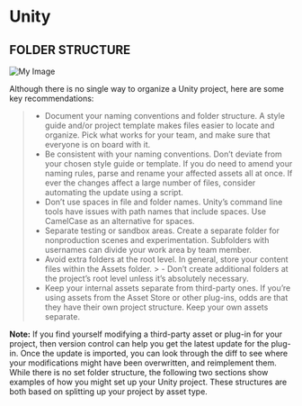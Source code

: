 # Unity

## FOLDER STRUCTURE


![My Image](my-image.png)

Although there is no single way to organize a Unity project, here are some key recommendations:
> - Document your naming conventions and folder structure. A style guide and/or project template makes  files easier to locate and organize. Pick what works for your team, and make sure that everyone is on board with it.
> - Be consistent with your naming conventions. Don’t deviate from your chosen style guide or template. If you do need to amend your naming rules, parse and rename your affected assets all at once. If ever the changes affect a large number of files, consider automating the update using a script.
> - Don’t use spaces in file and folder names. Unity’s command line tools have issues with path names that include spaces. Use CamelCase as an alternative for spaces.
> - Separate testing or sandbox areas. Create a separate folder for nonproduction scenes and experimentation. Subfolders with usernames can divide your work area by team member.
> - Avoid extra folders at the root level. In general, store your content files within the Assets folder. > - Don’t create additional folders at the project’s root level unless it’s absolutely necessary.
> - Keep your internal assets separate from third-party ones. If you’re using assets from the Asset Store or other plug-ins, odds are that they have their own project structure. Keep your own assets separate.

**Note:** If you find yourself modifying a third-party asset or plug-in for your project, then version control can help you get the latest update for the plug-in. Once the update is imported, you can look through the diff to see where your modifications might have been overwritten, and reimplement them.
While there is no set folder structure, the following two sections show examples of how you might set up your Unity project. These structures are both based on splitting up your project by asset type.
